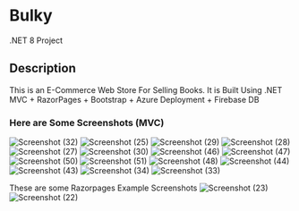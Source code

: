 # Bulky
.NET 8 Project

## Description 
This is an E-Commerce Web Store For Selling Books. 
It is Built Using .NET MVC + RazorPages + Bootstrap + Azure Deployment + Firebase DB

### Here are Some Screenshots (MVC)
![Screenshot (32)](https://user-images.githubusercontent.com/65925922/231455554-0de1696e-b6c8-4acd-b515-e15463009783.png)
![Screenshot (25)](https://user-images.githubusercontent.com/65925922/231163935-71438786-370c-4260-88b1-ed24269f442d.png)
![Screenshot (29)](https://user-images.githubusercontent.com/65925922/231163913-682576e5-0741-47d7-aed8-eeb13d86d0a2.png)
![Screenshot (28)](https://user-images.githubusercontent.com/65925922/231163919-5e5bb3b8-739a-4a1a-b4d1-193915631400.png)
![Screenshot (27)](https://user-images.githubusercontent.com/65925922/231163923-935824f8-cfb9-469d-a984-3b5e0d566c2a.png)
![Screenshot (30)](https://user-images.githubusercontent.com/65925922/231163903-9cb4ca42-3dff-4dbf-a8e2-2cb9f9b2d4c2.png)
![Screenshot (46)](https://user-images.githubusercontent.com/65925922/231889494-f5ae3407-a466-4102-ba66-02075b7afadd.png)
![Screenshot (47)](https://user-images.githubusercontent.com/65925922/231889491-678cad17-7d97-4790-a29b-f9f4603b34e3.png)
![Screenshot (50)](https://user-images.githubusercontent.com/65925922/232075793-91b0471d-1330-4c6f-bf1f-adfe6402d077.png)
![Screenshot (51)](https://user-images.githubusercontent.com/65925922/232075781-7c0e8df1-de9e-4f4a-94d8-bf210c5492fa.png)
![Screenshot (48)](https://user-images.githubusercontent.com/65925922/231889483-5a929a0e-bbbf-4e44-9fd9-e3af792cec67.png)
![Screenshot (44)](https://user-images.githubusercontent.com/65925922/231455538-6c5846d9-819c-4899-9342-14741478adc6.png)
![Screenshot (43)](https://user-images.githubusercontent.com/65925922/231455545-d71e7f7f-0c2d-43c5-bb6e-402c217db316.png)
![Screenshot (34)](https://user-images.githubusercontent.com/65925922/231455548-0fd57b0c-1e5d-4951-8871-4bd7e076cf97.png)
![Screenshot (33)](https://user-images.githubusercontent.com/65925922/231455551-fbec5c0a-943a-48f0-95d1-0321cfea8af0.png)

These are some Razorpages Example Screenshots
![Screenshot (23)](https://user-images.githubusercontent.com/65925922/230773577-584a597b-5e18-44e8-ad4f-7dff394ef20b.png)
![Screenshot (22)](https://user-images.githubusercontent.com/65925922/230773582-7a601d12-9815-4c4e-9898-3adff99e3d01.png)








